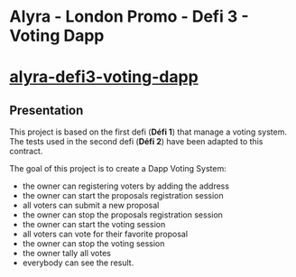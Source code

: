 # Alyra - London Promo - Defi 3 - Voting Dapp
# <u>alyra-defi3-voting-dapp</u>

## Presentation

This project is based on the first defi (**Défi 1**) that manage a voting system.<br />
The tests used in the second defi (**Défi 2**) have been adapted to this contract.<br />

The goal of this project is to create a Dapp Voting System:
- the owner can registering voters by adding the address
- the owner can start the proposals registration session
- all voters can submit a new proposal
- the owner can stop the proposals registration session
- the owner can start the voting session 
- all voters can vote for their favorite proposal
- the owner can stop the voting session
- the owner tally all votes
- everybody can see the result.


